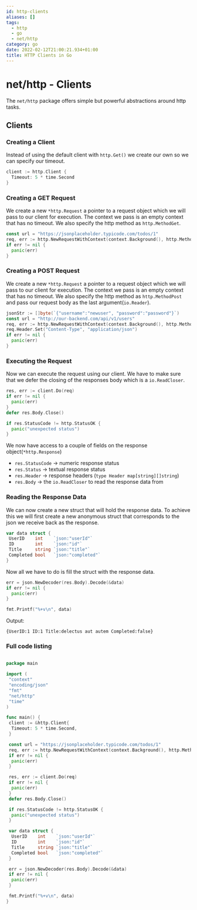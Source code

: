 ```yaml
---
id: http-clients
aliases: []
tags:
  - http
  - go
  - net/http
category: go
date: 2022-02-12T21:00:21.934+01:00
title: HTTP Clients in Go
---
```


# net/http - Clients

The `net/http` package offers simple but powerful abstractions around http tasks.

## Clients

### Creating a Client

Instead of using the default client with `http.Get()` we create our own so we can specify our timeout.

```go
client := http.Client { 
  Timeout: 5 * time.Second 
}
```

### Creating a GET Request

We create a new `*http.Request` a pointer to a request object which we will pass to our client for execution. The context we pass is an empty context that has no timeout. We also specify the http method as `http.MethodGet`.

```go
const url = "https://jsonplaceholder.typicode.com/todos/1" 
req, err := http.NewRequestWithContext(context.Background(), http.MethodGet, url, nil) 
if err != nil { 
  panic(err) 
}
```

### Creating a POST Request

We create a new `*http.Request` a pointer to a request object which we will pass to our client for execution. The context we pass is an empty context that has no timeout. We also specify the http method as `http.MethodPost` and pass our request body as the last argument(`io.Reader`).

```go
jsonStr := []byte(`{"username":"newuser", "password":"password"}`) 
const url = "http://our-backend.com/api/v1/users" 
req, err := http.NewRequestWithContext(context.Background(), http.MethodPost, url, bytes.NewBuffer(jsonStr)) 
req.Header.Set("Content-Type", "application/json") 
if err != nil { 
  panic(err) 
}
```

### Executing the Request

Now we can execute the request using our client. We have to make sure that we defer the closing of the responses body which is a `io.ReadCloser`.

```go
res, err := client.Do(req) 
if err != nil { 
  panic(err) 
} 
defer res.Body.Close()

if res.StatusCode != http.StatusOK { 
  panic("unexpected status") 
} 
```

We now have access to a couple of fields on the response object(`*http.Response`)

* `res.StatusCode` -&gt; numeric response status
* `res.Status` -&gt; textual response status
* `res.Header` -&gt; response headers (`type Header map[string][]string`)
* `res.Body` -&gt; the `io.ReadCloser` to read the response data from

### Reading the Response Data

We can now create a new struct that will hold the response data. To achieve this we will first create a new anonymous struct that corresponds to the json we receive back as the response.

```go
var data struct {
 UserID    int    `json:"userId"`
 ID        int    `json:"id"`
 Title     string `json:"title"`
 Completed bool   `json:"completed"`
}
```

Now all we have to do is fill the struct with the response data.

```go
err = json.NewDecoder(res.Body).Decode(&data) 
if err != nil { 
  panic(err) 
}

fmt.Printf("%+v\n", data)
```

Output:

```
{UserID:1 ID:1 Title:delectus aut autem Completed:false}
```

### Full code listing

```go

package main

import (
 "context"
 "encoding/json"
 "fmt"
 "net/http"
 "time"
)

func main() {
 client := &http.Client{
  Timeout: 5 * time.Second,
 }

 const url = "https://jsonplaceholder.typicode.com/todos/1"
 req, err := http.NewRequestWithContext(context.Background(), http.MethodGet, url, nil)
 if err != nil {
  panic(err)
 }

 res, err := client.Do(req)
 if err != nil {
  panic(err)
 }
 defer res.Body.Close()

 if res.StatusCode != http.StatusOK {
  panic("unexpected status")
 }

 var data struct {
  UserID    int    `json:"userId"`
  ID        int    `json:"id"`
  Title     string `json:"title"`
  Completed bool   `json:"completed"`
 }

 err = json.NewDecoder(res.Body).Decode(&data)
 if err != nil {
  panic(err)
 }

 fmt.Printf("%+v\n", data)
}
```

